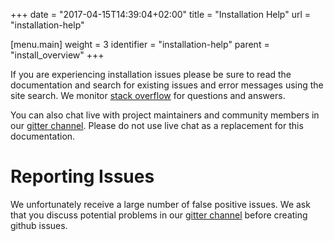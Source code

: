 +++
date = "2017-04-15T14:39:04+02:00"
title = "Installation Help"
url = "installation-help"

[menu.main]
  weight = 3
  identifier = "installation-help"
  parent = "install_overview"
+++

If you are experiencing installation issues please be sure to read the documentation and search for existing issues and error messages using the site search. We monitor [stack overflow](http://stackoverflow.com/questions/tagged/drone.io) for questions and answers.

You can also chat live with project maintainers and community members in our [gitter channel](gitter.im/drone/drone). Please do not use live chat as a replacement for this documentation.

# Reporting Issues

We unfortunately receive a large number of false positive issues. We ask that you discuss potential problems in our [gitter channel](gitter.im/drone/drone) before creating github issues.
